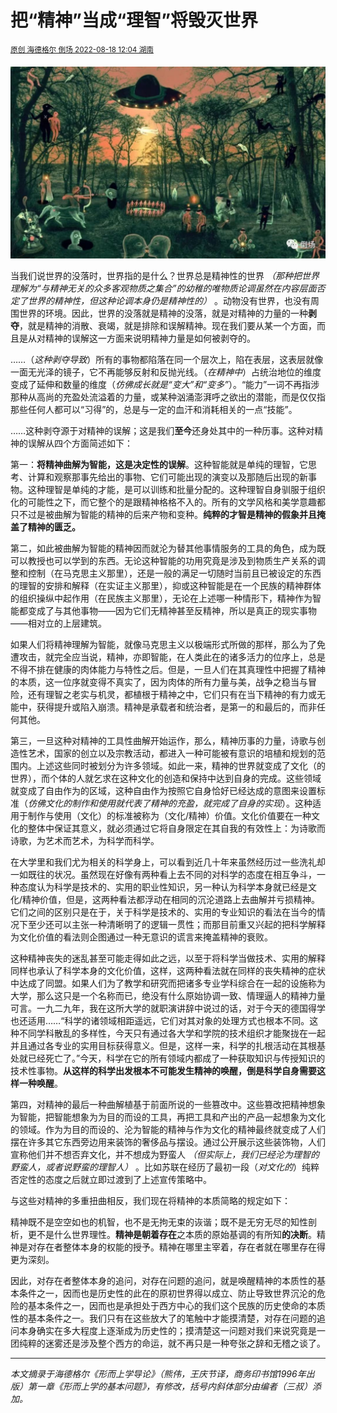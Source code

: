 # 把“精神”当成“理智”将毁灭世界

<sup>[原创 海德格尔 倒场 2022-08-18 12:04 湖南](https://mp.weixin.qq.com/s/VhQgyZskZgOJFx-9O-2EUw)</sup>

![](0000_compressed.jpg)

当我们说世界的没落时，世界指的是什么？世界总是精神性的世界 *（那种把世界理解为“与精神无关的众多客观物质之集合”的幼稚的唯物质论调虽然在内容层面否定了世界的精神性，但这种论调本身仍是精神性的）* 。动物没有世界，也没有周围世界的环境。因此，世界的没落就是精神的没落，就是对精神的力量的一种**剥夺**，就是精神的消散、衰竭，就是排除和误解精神。现在我们要从某一个方面，而且是从对精神的误解这一方面来说明精神力量是如何被剥夺的。

……（*这种剥夺导致*）所有的事物都陷落在同一个层次上，陷在表层，这表层就像一面无光泽的镜子，它不再能够反射和反抛光线。（*在精神中*）占统治地位的维度变成了延伸和数量的维度（*仿佛成长就是“变大”和“变多”*）。“能力”一词不再指涉那种从高尚的充盈处流溢着的力量，或某种汹涌澎湃呼之欲出的潜能，而是仅仅指那些任何人都可以“习得”的，总是与一定的血汗和消耗相关的一点“技能”。

……这种剥夺源于对精神的误解；这是我们**至今**还身处其中的一种历事。这种对精神的误解从四个方面简述如下：

第一：**将精神曲解为智能，这是决定性的误解**。这种智能就是单纯的理智，它思考、计算和观察那事先给出的事物、它们可能出现的演变以及那随后出现的新事物。这种理智是单纯的才能，是可以训练和批量分配的。这种理智自身驯服于组织化的可能性之下，而它整个的是跟精神格格不入的。所有的文学风格和美学意趣都只不过是被曲解为智能的精神的后来产物和变种。**纯粹的才智是精神的假象并且掩盖了精神的匮乏。**

第二，如此被曲解为智能的精神因而就沦为替其他事情服务的工具的角色，成为既可以教授也可以学到的东西。无论这种智能的功用究竟是涉及到物质生产关系的调整和控制（在马克思主义那里），还是一般的满足一切随时当前且已被设定的东西的理智的安排和解释（在实证主义那里），抑或这种智能是在一个民族的精神群体的组织操纵中起作用（在民族主义那里），无论在上述哪一种情形下，精神作为智能都变成了与其他事物——因为它们无精神甚至反精神，所以是真正的现实事物——相对立的上层建筑。

如果人们将精神理解为智能，就像马克思主义以极端形式所做的那样，那么为了免遭攻击，就完全应当说，精神，亦即智能，在人类此在的诸多活力的位序上，总是不得不排在健康的肉体能力与特性之后。但是，一旦人们在其真理性中把握了精神的本质，这一位序就变得不真实了，因为肉体的所有力量与美，战争之稳当与冒险，还有理智之老实与机灵，都植根于精神之中，它们只有在当下精神的有力或无能中，获得提升或陷入崩溃。精神是承载者和统治者，是第一的和最后的，而非任何其他。

第三，一旦这种对精神的工具性曲解开始运作，那么，精神历事的力量，诗歌与创造性艺术，国家的创立以及宗教活动，都进入一种可能被有意识的培植和规划的范围内。上述这些同时被划分为许多领域。如此一来，精神的世界就变成了文化（的世界），而个体的人就乞求在这种文化的创造和保持中达到自身的完成。这些领域就变成了自由作为的区域，这种自由作为按照它自身恰好已经达成的意图来设置标准（*仿佛文化的制作和使用就代表了精神的充盈，就完成了自身的实现*）。这种适用于制作与使用（文化）的标准被称为（文化/精神）价值。文化价值要在一种文化的整体中保证其意义，就必须通过它将自身限定在其自我的有效性上：为诗歌而诗歌，为艺术而艺术，为科学而科学。

在大学里和我们尤为相关的科学身上，可以看到近几十年来虽然经历过一些洗礼却一如既往的状况。虽然现在好像有两种看上去不同的对科学的态度在相互争斗，一种态度认为科学是技术的、实用的职业性知识，另一种认为科学本身就已经是文化/精神价值，但是，这两种看法都浮动在相同的沉沦道路上去曲解并亏损精神。它们之间的区别只是在于，关于科学是技术的、实用的专业知识的看法在当今的情况下至少还可以主张一种清晰明了的逻辑一贯性；而那目前重又兴起的把科学解释为文化价值的看法则企图通过一种无意识的谎言来掩盖精神的衰败。

这种精神丧失的迷乱甚至可能走得如此之远，以至于将科学当做技术、实用的解释同样也承认了科学本身的文化价值，这样，这两种看法就在同样的丧失精神的症状中达成了同盟。如果人们为了教学和研究而把诸多专业学科综合在一起的设施称为大学，那么这只是一个名称而已，绝没有什么原始协调一致、情理逼人的精神力量可言。一九二九年，我在这所大学的就职演讲辞中说过的话，对于今天的德国得学也还适用……“科学的诸领域相距遥远，它们对其对象的处理方式也根本不同。这种不同学科散乱的多样性，今天只有通过各大学和学院的技术组织才能聚拢在一起并且通过各专业的实用目标获得意义。但是，这样一来，科学的扎根活动在其根基处就已经死亡了。”今天，科学在它的所有领域内都成了一种获取知识与传授知识的技术性事物。**从这样的科学出发根本不可能发生精神的唤醒，倒是科学自身需要这样一种唤醒**。

第四，对精神的最后一种曲解植基于前面所说的一些篡改中。这些篡改把精神想象为智能，把智能想象为为目的而设的工具，再把工具和产出的产品一起想象为文化的领域。作为为目的而设的、沦为智能的精神与作为文化的精神最终就变成了人们摆在许多其它东西旁边用来装饰的奢侈品与摆设。通过公开展示这些装饰物，人们宣称他们并不想否弃文化，并不想成为野蛮人 *（但实际上，我们已经沦为理智的野蛮人，或者说野蛮的理智人）* 。比如苏联在经历了最初一段（*对文化的*）纯粹否定性的态度之后就立即过渡到了上述宣传策略中。

与这些对精神的多重扭曲相反，我们现在将精神的本质简略的规定如下：

精神既不是空空如也的机智，也不是无拘无束的诙谐；既不是无穷无尽的知性剖析，更不是什么世界理性。**精神是朝着存在**之本质的原始基调的有所知**的决断**。精神是对存在者整体本身的权能的授予。精神在哪里主宰着，存在者就在哪里存在得更为深刻。

因此，对存在者整体本身的追问，对存在问题的追问，就是唤醒精神的本质性的基本条件之一，因而也是历史性的此在的原初世界得以成立、防止导致世界沉沦的危险的基本条件之一，因而也是承担处于西方中心的我们这个民族的历史使命的本质性的基本条件之一。我们只有在这些放大了的笔触中才能摸清楚，对存在问题的追问本身确实在多大程度上逐渐成为历史性的；摸清楚这一问题对我们来说究竟是一团纯粹的迷雾还是涉及整个西方的命运，就不再只是一种夸张之辞和无稽之谈了。

---------------------------------------------

*本文摘录于海德格尔《形而上学导论》（熊伟，王庆节译，商务印书馆1996年出版）第一章《形而上学的基本问题》，有修改，括号内斜体部分由编者（三叔）添加。*

